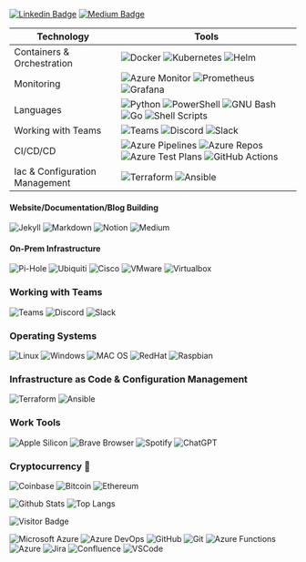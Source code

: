 [![Linkedin Badge](https://img.shields.io/badge/-anirudhemmadi-blue?style=plastic&logo=Linkedin&logoColor=white&link=https://www.linkedin.com/in/anirudhemmadi/)](https://www.linkedin.com/in/anirudhemmadi/)
[![Medium Badge](https://img.shields.io/badge/-@aemmadi-03a57a?style=plastic&labelColor=000000&logo=Medium&link=https://medium.com/@aemmadi/)](https://medium.com/@aemmadi)

| Technology | Tools |
| --- | ----------- |
| Containers & Orchestration | ![Docker](https://img.shields.io/badge/-Docker-black?style=plastic&logo=docker) ![Kubernetes](https://img.shields.io/badge/Kubernetes-326ce5.svg?&style=plastic&logo=Kubernetes&logoColor=white) ![Helm](https://img.shields.io/badge/Helm-0F1689?style=plastic&logo=Helm&labelColor=0F1689) |
| Monitoring | ![Azure Monitor](https://img.shields.io/badge/Azure%20Monitor-232F7E?style=plastic&logo=microsoft-azure) ![Prometheus](https://img.shields.io/badge/Prometheus-000000?style=plastic&logo=prometheus&labelColor=000000) ![Grafana](https://img.shields.io/badge/Grafana-F2F4F9?style=plastic&logo=grafana&logoColor=orange&labelColor=F2F4F9) |
| Languages | ![Python](https://img.shields.io/badge/-Python-black?style=plastic&logo=Python) ![PowerShell](https://img.shields.io/badge/PowerShell-5391FE?style=plastic&logo=powershell&logoColor=white) ![GNU Bash](https://img.shields.io/badge/GNU%20Bash-4EAA25?style=plastic&logo=GNU%20Bash&logoColor=white) ![Go](https://img.shields.io/badge/Go-00ADD8?style=plastic&logo=go&logoColor=white) ![Shell Scripts](https://img.shields.io/badge/Shell_Script-121011?style=plastic&logo=gnu-bash&logoColor=white) |
| Working with Teams | ![Teams](https://img.shields.io/badge/Microsoft_Teams-6264A7?style=plastic&logo=microsoft-teams&logoColor=white) ![Discord](https://img.shields.io/badge/Discord-5865F2?style=plastic&logo=discord&logoColor=white) ![Slack](https://img.shields.io/badge/Slack-4A154B?style=plastic&logo=slack&logoColor=white) |
| CI/CD/CD | ![Azure Pipelines](https://img.shields.io/badge/Azure_Pipelines-0078D7?style=plastic&logo=Azure-Pipelines&logoColor=white) ![Azure Repos](https://img.shields.io/badge/Azure_Repos-0078D7?style=plastic&logo=azure-devops&logoColor=white) ![Azure Test Plans](https://img.shields.io/badge/Azure_Test_Plans-0078D7?style=plastic&logo=azure-devops&logoColor=white) ![GitHub Actions](https://img.shields.io/badge/Github%20Actions-282a2e?style=plastic&logo=githubactions&logoColor=367cfe) |
| Iac & Configuration Management | ![Terraform](https://img.shields.io/badge/Terraform-7B42BC?style=plastic&logo=terraform&logoColor=white) ![Ansible](https://img.shields.io/badge/Ansible-000000?style=plastic&logo=ansible&logoColor=white) |


#### Website/Documentation/Blog Building
![Jekyll](https://img.shields.io/badge/Jekyll-CC0000?style=plastic&logo=Jekyll&logoColor=white)
![Markdown](https://img.shields.io/badge/Markdown-000000?style=plastic&logo=markdown&logoColor=white)
![Notion](https://img.shields.io/badge/Notion-000000?style=plastic&logo=notion&logoColor=white)
![Medium](https://img.shields.io/badge/Medium-12100E?style=plastic&logo=medium&logoColor=white)

#### On-Prem Infrastructure
![Pi-Hole](https://img.shields.io/badge/PiHole-%2396060C.svg?style=plastic&logo=pi-hole&logoColor=white)
![Ubiquiti](https://img.shields.io/badge/Ubiquiti-%230559C9.svg?style=plastic&logo=ubiquiti&logoColor=white)
![Cisco](https://img.shields.io/badge/Cisco-%23049fd9.svg?style=plastic&logo=cisco&logoColor=black)
![VMware](https://img.shields.io/badge/VMware-231f20?style=plastic&logo=VMware&logoColor=white)
![Virtualbox](https://img.shields.io/badge/VirtualBox-21416b?style=plastic&logo=VirtualBox&logoColor=white)

### Working with Teams
![Teams](https://img.shields.io/badge/Microsoft_Teams-6264A7?style=plastic&logo=microsoft-teams&logoColor=white) ![Discord](https://img.shields.io/badge/Discord-5865F2?style=plastic&logo=discord&logoColor=white) ![Slack](https://img.shields.io/badge/Slack-4A154B?style=plastic&logo=slack&logoColor=white)

### Operating Systems
![Linux](https://img.shields.io/badge/Linux-FCC624?style=plastic&logo=linux&logoColor=black)
![Windows](https://img.shields.io/badge/Windows-0078D6?style=plastic&logo=windows&logoColor=white)
![MAC OS](https://img.shields.io/badge/Mac%20OS-000000?style=plastic&logo=apple&logoColor=white)
![RedHat](https://img.shields.io/badge/Red%20Hat-EE0000?style=plastic&logo=redhat&logoColor=white)
![Raspbian](https://img.shields.io/badge/-Raspbian%20Pi-C51A4A?style=plastic&logo=Raspberry-Pi)

### Infrastructure as Code & Configuration Management
![Terraform](https://img.shields.io/badge/Terraform-7B42BC?style=plastic&logo=terraform&logoColor=white) ![Ansible](https://img.shields.io/badge/Ansible-000000?style=plastic&logo=ansible&logoColor=white)

### Work Tools
![Apple Silicon](https://img.shields.io/badge/apple%20silicon-333333?style=plastic&logo=apple&logoColor=white)
![Brave Browser](https://img.shields.io/badge/Brave-FF1B2D?style=plastic&logo=Brave&logoColor=white)
![Spotify](https://img.shields.io/badge/Spotify-1ED760?style=plastic&logo=spotify&logoColor=white)
![ChatGPT](https://img.shields.io/badge/ChatGPT-74aa9c?style=plastic&logo=openai&logoColor=white)

### Cryptocurrency :stars:
![Coinbase](https://img.shields.io/badge/Coinbase-0052FF?style=plastic&logo=Coinbase&logoColor=white)
![Bitcoin](https://img.shields.io/badge/Bitcoin-000000?style=plastic&logo=bitcoin&logoColor=white)
![Ethereum](https://img.shields.io/badge/Ethereum-3C3C3D?style=plastic&logo=Ethereum&logoColor=white)

![Github Stats](https://github-readme-stats.vercel.app/api?username=horninggit&count_private=true&show_icons=true&include_all_commits=true)
![Top Langs](https://github-readme-stats.vercel.app/api/top-langs/?username=horninggit&hide=TeX&layout=compact)

![Visitor Badge](https://visitor-badge.laobi.icu/badge?page_id=aemmadi.aemmadi)

![Microsoft Azure](https://img.shields.io/badge/Microsoft%20Azure-232F7E?style=plastic&logo=microsoft-azure)
![Azure DevOps](https://img.shields.io/badge/Azure_DevOps-0078D7?style=plastic&logo=azure-devops&logoColor=white)
![GitHub](https://img.shields.io/badge/-GitHub-181717?style=plastic&logo=github)
![Git](https://img.shields.io/badge/-Git-black?style=plastic&logo=git)
![Azure Functions](https://img.shields.io/badge/Azure_Functions-0062AD?style=plastic&logo=azure-functions&logoColor=white)
![Azure](https://img.shields.io/badge/Microsoft%20Azure-0089D6?style=plastic&logo=microsoft-azure&logoColor=white)
![Jira](https://img.shields.io/badge/Jira-%230A0FFF.svg?style=plastic&logo=jira&logoColor=white)
![Confluence](https://img.shields.io/badge/Confluence-%23172BF4.svg?style=plastic&logo=confluence&logoColor=white)
![VSCode](https://img.shields.io/badge/VSCode-0078D4?style=plastic&logo=visual%20studio%20code&logoColor=white)
